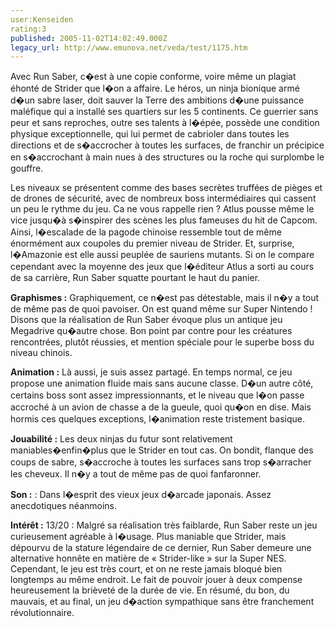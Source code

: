 ```yaml
---
user:Kenseiden
rating:3
published: 2005-11-02T14:02:49.000Z
legacy_url: http://www.emunova.net/veda/test/1175.htm
---
```

Avec Run Saber, c�est à une copie conforme, voire même un plagiat éhonté de Strider que l�on a affaire. Le héros, un ninja bionique armé d�un sabre laser, doit sauver la Terre des ambitions d�une puissance maléfique qui a installé ses quartiers sur les 5 continents. Ce guerrier sans peur et sans reproches, outre ses talents à l�épée, possède une condition physique exceptionnelle, qui lui permet de cabrioler dans toutes les directions et de s�accrocher à toutes les surfaces, de franchir un précipice en s�accrochant à main nues à des structures ou la roche qui surplombe le gouffre.   

  

Les niveaux se présentent comme des bases secrètes truffées de pièges et de drones de sécurité, avec de nombreux boss intermédiaires qui cassent un peu le rythme du jeu. Ca ne vous rappelle rien ? Atlus pousse même le vice jusqu�à s�inspirer des scènes les plus fameuses du hit de Capcom. Ainsi, l�escalade de la pagode chinoise ressemble tout de même énormément aux coupoles du premier niveau de Strider. Et, surprise, l�Amazonie est elle aussi peuplée de sauriens mutants. Si on le compare cependant avec la moyenne des jeux que l�éditeur Atlus a sorti au cours de sa carrière, Run Saber squatte pourtant le haut du panier.   

  

**Graphismes :** Graphiquement, ce n�est pas détestable, mais il n�y a tout de même pas de quoi pavoiser. On est quand même sur Super Nintendo ! Disons que la réalisation de Run Saber évoque plus un antique jeu Megadrive qu�autre chose. Bon point par contre pour les créatures rencontrées, plutôt réussies, et mention spéciale pour le superbe boss du niveau chinois.   

**Animation :** Là aussi, je suis assez partagé. En temps normal, ce jeu propose une animation fluide mais sans aucune classe. D�un autre côté, certains boss sont assez impressionnants, et le niveau que l�on passe accroché à un avion de chasse a de la gueule, quoi qu�on en dise. Mais hormis ces quelques exceptions, l�animation reste tristement basique.  

**Jouabilité :** Les deux ninjas du futur sont relativement maniables�enfin�plus que le Strider en tout cas. On bondit, flanque des coups de sabre, s�accroche à toutes les surfaces sans trop s�arracher les cheveux. Il n�y a tout de même pas de quoi fanfaronner.   

**Son :** : Dans l�esprit des vieux jeux d�arcade japonais. Assez anecdotiques néanmoins.   

  

**Intérêt :** 13/20 : Malgré sa réalisation très faiblarde, Run Saber reste un jeu curieusement agréable à l�usage. Plus maniable que Strider, mais dépourvu de la stature légendaire de ce dernier, Run Saber demeure une alternative honnête en matière de « Strider-like » sur la Super NES. Cependant, le jeu est très court, et on ne reste jamais bloqué bien longtemps au même endroit. Le fait de pouvoir jouer à deux compense heureusement la brièveté de la durée de vie. En résumé, du bon, du mauvais, et au final, un jeu d�action sympathique sans être franchement révolutionnaire.